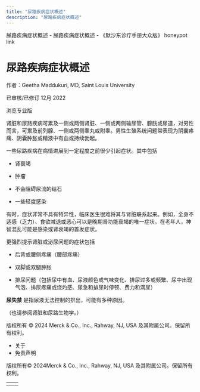 ```yaml
---
title: "尿路疾病症状概述"
description: "尿路疾病症状概述"
---
```


﻿尿路疾病症状概述 \- 尿路疾病症状概述 \- 《默沙东诊疗手册大众版》 honeypot link

# 尿路疾病症状概述

作者：Geetha Maddukuri, MD, Saint Louis University

已审核/已修订 12月 2022

浏览专业版

肾脏和尿路疾病可累及一侧或两侧肾脏、一侧或两侧输尿管、膀胱或尿道，对男性而言，可累及前列腺、一侧或两侧睾丸或附睾。男性生殖系统问题常表现为阴囊疼痛、阴囊肿胀或精液中有血或持续勃起。

一些尿路疾病在病情进展到一定程度之前很少引起症状。其中包括

- 肾衰竭

- 肿瘤

- 不会阻碍尿流的结石

- 一些轻度感染


有时，症状非常不具有特异性，临床医生很难将其与肾脏联系起来。例如，全身不适感（乏力）、食欲减退或恶心可以是晚期肾功能衰竭的唯一症状。在老年人，神智混乱可能是感染或肾衰竭的首发症状。

更强烈提示肾脏或泌尿问题的症状包括

- 后背或腰侧疼痛（腰部疼痛）

- 双脚或双腿肿胀

- 排尿问题（包括尿中有血、尿液颜色或气味变化、排尿过多或频繁、尿中出现气泡、排尿疼痛或烧灼感、尿急和排尿时停顿、费力和滴尿）


**尿失禁** 是指尿液无法控制的排出，可能有多种原因。

（也请参阅肾脏和尿路生物学。）



版权所有 © 2024
Merck & Co., Inc., Rahway, NJ, USA 及其附属公司。保留所有权利。

- 关于
- 免责声明

版权所有© 2024Merck & Co., Inc., Rahway, NJ, USA 及其附属公司。保留所有权利。

|     |     |
| --- | --- |
|  |  |